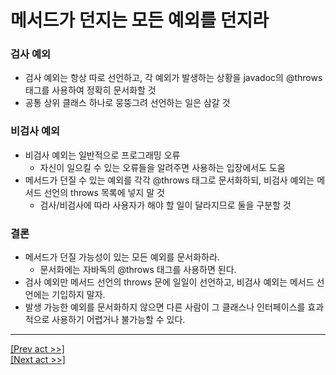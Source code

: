 # 메서드가 던지는 모든 예외를 던지라
### 검사 예외
* 검사 예외는 항상 따로 선언하고, 각 예외가 발생하는 상황을 javadoc의 @throws 태그를 사용하여 정확히 문서화할 것
* 공통 상위 클래스 하나로 뭉뚱그려 선언하는 일은 삼갈 것
### 비검사 예외
* 비검사 예외는 일반적으로 프로그래밍 오류
  * 자신이 일으킬 수 있는 오류들을 알려주면 사용하는 입장에서도 도움
* 메서드가 던질 수 있는 예외를 각각 @throws 태그로 문서화하되, 비검사 예외는 메서드 선언의 throws 목록에 넣지 말 것
  * 검사/비검사에 따라 사용자가 해야 할 일이 달라지므로 둘을 구분할 것
### 결론
* 메서드가 던질 가능성이 있는 모든 예외를 문서화하라.
  * 문서화에는 자바독의 @throws 태그를 사용하면 된다.
* 검사 예외만 메서드 선언의 throws 문에 일일이 선언하고, 비검사 예외는 메서드 선언에는 기입하지 말자.
* 발생 가능한 예외를 문서화하지 않으면 다른 사람이 그 클래스나 인터페이스를 효과적으로 사용하기 어렵거나 불가능할 수 있다.
---
[[Prev act >>]](../act5/README.md)  
[[Next act >>]](../act7/README.md)